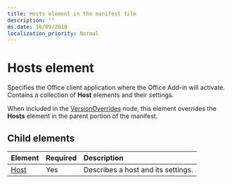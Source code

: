 ```yaml
---
title: Hosts element in the manifest file
description: ''
ms.date: 10/09/2018
localization_priority: Normal
---
```


# Hosts element

Specifies the Office client application where the Office Add-in will activate. Contains a collection of **Host** elements and their settings. 

When included in the [VersionOverrides](versionoverrides.md) node, this element overrides the **Hosts** element in the parent portion of the manifest. 

## Child elements

|  Element |  Required  |  Description  |
|:-----|:-----|:-----|
|  [Host](host.md)    |  Yes   |  Describes a host and its settings. |
